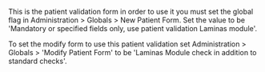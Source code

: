 This is the patient validation form in order to use it you must set the global flag in Administration > Globals > New Patient Form.  Set the value to be 'Mandatory or specified fields only, use patient validation Laminas module'.

To set the modify form to use this patient validation set Administration > Globals > 'Modify Patient Form' to be 'Laminas Module check in addition to standard checks'.  